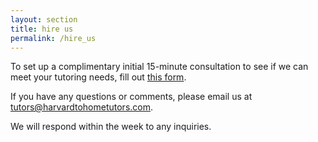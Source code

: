 ```yaml
---
layout: section
title: hire us
permalink: /hire_us
---
```


To set up a complimentary initial 15-minute consultation to see if we can meet your tutoring needs, fill out <a href="https://forms.gle/aUdX4RKzSs1UeN9A9" target="_blank">this form</a>. 

If you have any questions or comments, please email us at <a href="mailto: tutors@harvardtohometutors.com">tutors@harvardtohometutors.com</a>. 

We will respond within the week to any inquiries. 
